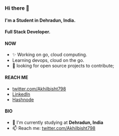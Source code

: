 ### Hi there 👋

#### I'm a Student in Dehradun, India.
#### Full Stack Developer.

#### NOW

- ✨ Working on go, cloud computing.
- Learning devops, cloud on the go.
- :rocket: looking for open source projects to contribute;

#### REACH ME
- [twitter.com/Akhilbisht798](https://twitter.com/AkhilBisht798)
- [LinkedIn](https://www.linkedin.com/in/akhilbisht798/)
- [Hashnode](https://hashnode.com/@akhilbisht798)

#### BIO

- 🏢 I'm currently studying at **Dehradun, India**
- 📫 Reach me: [twitter.com/Akhilbisht798](https://twitter.com/AkhilBisht798)
